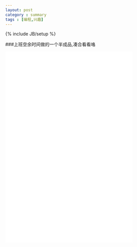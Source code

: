 ```yaml
---
layout: post
category : summary
tags : [编程,兴趣] 
---
```

{% include JB/setup %}


###上班空余时间做的一个半成品,凑合看看咯
<iframe src='/asserts/ninja/index.html' style='border:none' width='400' height='600' />



